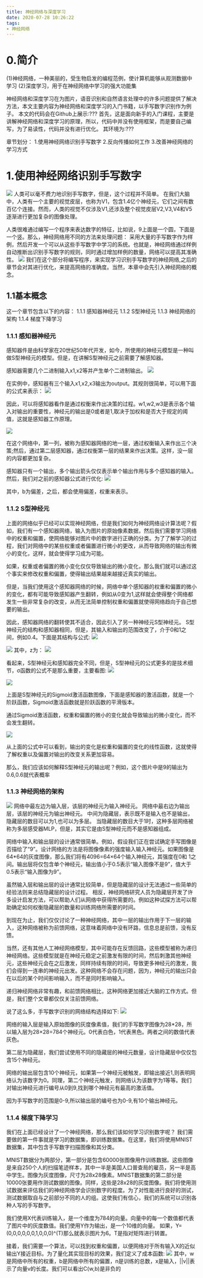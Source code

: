 ```yaml
---
title: 神经网络与深度学习
date: 2020-07-28 10:26:22
tags:
- 神经网络
---
```

# 0.简介
(1)神经网络，一种美丽的，受生物启发的编程范例，使计算机能够从观测数据中学习
(2)深度学习，用于在神经网络中学习的强大功能集

神经网络和深度学习在为图片，语音识别和自然语言处理中的许多问题提供了解决方法，本文主要内容为神经网络和深度学习的入门书籍，以手写数字识别作为例子。
本文的代码会在Github上展示:???
首先，这是面向新手的入门课程，主要是讲解神经网络和深度学习的原理，所以，代码中并没有使用框架，而是要自己编写，为了易读性，代码并没有进行优化。
其环境为:???

章节划分：
1.使用神经网络识别手写数字
2.反向传播如何工作
3.改善神经网络的学习方式

# 1.使用神经网络识别手写数字
![](手写数字.png)
人类可以毫不费力地识别手写数字，但是，这个过程并不简单。
在我们大脑中，人类有一个主要的视觉皮层，也称为V1，包含1.4亿个神经元，它们之间有数百亿个连接。然而，人类的视觉不仅涉及V1,还涉及整个视觉皮层V2,V3,V4和V5逐渐进行更加复杂的图像处理。

人类很难通过编写一个程序来表达数字的特征，比如说，9上面是一个圆，下面是一个竖。那么，神经网络用不同的方法来处理问题：
采用大量的手写数字作为样例，然后开发一个可以从这些手写数字中学习的系统。也就是，神经网络通过样例自动推断出识别手写数字的规则，同时通过增加样例的数量，网络可以提高其准确性。
![](训练实例.png)
我们在这个部分将编写程序，来实现学习识别手写数字的神经网络,之后的章节会对其进行优化，来提高网络的准确度。当然，本章中会先引入神经网络的概念。

## 1.1基本概念
这一个章节包含以下的内容：
1.1.1 感知器神经元
1.1.2 S型神经元
1.1.3 神经网络的架构
1.1.4 梯度下降学习

### 1.1.1 感知器神经元
感知器件是由科学家在20世纪50年代开发，如今，所使用的神经元模型是一种叫做S型神经元的模型。但是，在讲解S型神经元之前需要了解感知器。

感知器需要几个二进制输入x1,x2等并产生单个二进制输出。
![](感知器.png)

在实例中，感知器有三个输入x1,x2,x3输出为output。其规则很简单，可以用下面的公式来表示：
![](感知器公式1.png)

因此，可以将感知器看作是通过权衡来作出决策的过程。w1,w2,w3是表示各个输入对输出的重要性，神经元的输出是0或者是1,取决于加权和是否大于规定的阈值，这就是感知器工作原理。

![](感知器网络.png)

在这个网络中，第一列，被称为感知器网络的地一层，通过权衡输入来作出三个决策;然后，通过第二层感知器，通过权衡第一层的结果来作出决策。这样，没一层的内容都更加复杂。

感知器只有一个输出，多个输出箭头仅仅表示单个输出作用与多个感知器的输入。然后，我们对之前的感知器公式进行优化:
![](感知器公式优化.png)

其中，b为偏差，之后，都会使用偏差，权重来表示。

### 1.1.2 S型神经元
上面的网络似乎已经可以实现神经网络，但是我们如何为神经网络设计算法呢？假如，我们有一个感知器网络，输入为图片的原始像素数据，然后我们需要学习网络中的权重和偏置，使网络能够对图片中的数字进行正确的分类。为了了解学习的过程，我们对网络中的某些权重或者偏置进行微小的更改，从而导致网络的输出有微小的变化，这样，就会使得学习成为可能。

如果，权重或者偏置的微小变化仅仅导致输出的微小变化，那么我们就可以通过这个事实来修改权重和偏置，使得输出结果越来越接近真实的输出。

但是，当我们使用这个感知器网络的时候，网络中单个感知器的权重和偏置的微小的变化，都有可能导致感知器产生翻转，例如从0变为1,这样就会使得整个网络都发生一些非常复杂的改变，从而无法简单控制权重和偏置就使得网络趋向于自己想要的输出。

因此，感知器网络的翻转使其不适合，因此引入了另一种神经元S型神经元。
S型神经元的结构和感知器相同，但是，其输入和输出的范围改变了，介于0和1之间，例如0.4。下面是其结构与公式:
![](感知器.png)

![](S型神经元公式1.png)
其中，z为：
![](S型神经元公式2.png)

看起来，S型神经元和感知器完全不同，但是，S型神经元的公式更多的是技术细节，σ函数的公式不是那么重要，主要看图:
![](Sigmoid激活函数图像.png)

![](感知器激活函数图像.png)

上面是S型神经元的Sigmoid激活函数图像，下面是感知器的激活函数，就是一个阶跃函数，Sigmoid激活函数就是阶跃函数的平滑版本。

通过Sigmoid激活函数，权重和偏置的微小的变化就会导致输出的微小变化，而不会发生翻转。

![](偏导函数.png)

从上面的公式中可以看到，输出的变化是权重和偏置的变化的线性函数，这就使得了解权重以及偏置对输出的改变关系更加容易。

那么，我们应该如何解释S型神经元的输出呢？例如，这个图片中是9的输出为0.6,0.6就代表概率

### 1.1.3 神经网络的架构

![](多层感知器.png)
网络中最左边为输入层，该层的神经元为输入神经元。
网络中最右边为输出层，该层的神经元为输出神经元。
中间为隐藏层，表示既不是输入也不是输出，隐藏层的数目可以为1,也可以为多层。
当隐藏层的数目大于1时，这种多层网络被称为多层感受器MLP，但是，其实它是由S型神经元而不是感知器组成。

网络中输入和输出层的设计通常很简单。例如，假设我们正在尝试确定手写图像是否描绘了“9”。设计网络的方法是将图像像素的强度输入输入神经元。如果图像是64*64的灰度图像，那么我们将有4096=64×64个输入神经元，其强度在0和 1之间。输出层将仅包含单个神经元，输出值小于0.5表示“输入图像不是9”，值大于0.5表示“输入图像为9”。

虽然输入层和输出层的设计通常比较简单，但是隐藏层的设计无法通过一些简单的经验法则来总结隐藏层的设计过程。
相反，神经网络研究人员为隐藏层开发了许多设计启发方法，可以帮助人们从网络中获得所需要的。例如这种试探方法可以帮助确定如何权衡隐藏层的数量和训练网络所需要的时间。

到现在为止，我们仅仅讨论了一种神经网络，其中一层的输出作用于下一层的输入，这种网络被称为前馈网络，这意味着网络中没有环路，信息总是前馈，没有反馈。

当然，还有其他人工神经网络模型，其中可能存在反馈回路，这些模型被称为递归神经网络。这些模型就是在神经元稳定之前激发有限的时间，然后刺激其他神经元，这些神经元会在之后激发，同样持续有限的时间，导致更多神经元的激发，我们会得到一连串的神经元出发。这种网络不会存在问题，因为，神经元的输出只会在以后的某个时间影响输入，而不是同时影响输入。

递归神经网络非常有趣，和前馈网络相比，这种网络更加接近大脑的工作方式。但是，我们整个文章都仅仅关注前馈网络。

说了这么多，手写数字识别的网络结构选择如下:
![](手写数字识别网络.png)

网络的输入层是输入原始图像的灰度像素值，我们的手写数字图像为28*28，所以输入层为28×28=784个神经元。0代表白色，1代表黑色。两者之间的数值代表灰色。

第二层为隐藏层，我们尝试使用不同的隐藏层的神经元数量，设计隐藏层中仅仅包含15个神经元。

网络的输出层包含10个神经元，如果第一个神经元被触发，即输出接近1,则表明网络认为该数字为0。同理，第二个神经元触发，则网络认为该数字为1等等。我们对输出神经元进行编号从0到9,找到哪个神经元有最高的激活值。

因为手写数字的范围是0-9,所以输出层的编号也为0-9,有10个输出神经元。

### 1.1.4 梯度下降学习
我们在上面已经设计了一个神经网络，那么我们该如何学习识别数字呢？
我们需要做的第一件事就是学习的数据集，即训练数据集。在这里，我们将使用MNIST数据集，其中包含手写数字扫描图像和其分类。

MNIST数据分为两部分，第一部分是包含60000张图像用作训练数据。这些图像是来自250个人的扫描笔迹样本，其中一半是美国人口普查局的雇员，另一半是高中学生。图像为灰度图像，尺寸为28x28像素。MNIST数据集的第二部分是10000张要用作测试数据的图像。同样，这些是28x28的灰度图像。我们将使用测试数据来评估我们的神经网络学会识别数字的程度。为了对性能进行良好的测试，测试数据取自与之前部分不同的人的组。这使我们有信心，我们的系统可以识别各种人写的手写数字。

我们使用X代表训练输入，是一个维度为784的向量。向量中的每一个数值都代表了图片中的灰度数值。我们使用Y作为输出，是一个10维的向量。
如果，Y=(0,0,0,0,0,0,1,0,0,0)^(T)那么就表示图片为6。T是指对矩阵进行转置。

接着，我们需要一个算法，可以找到权重和偏置，以便网络对于所有输入X的近似输出Y接近目标。为了量化其实现目标的效果，我们定义了成本函数:
![](成本函数.png)
其中，w是网络中所有的权重，b是网络中所有的偏置，n是训练的总数，x是输入，||v||表示了向量v的长度。我们可以看出C(w,b)是非负的


